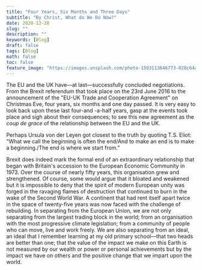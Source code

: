 ```yaml
---
title: "Four Years, Six Months and Three Days"
subtitle: "By Christ, What do We Do Now?"
date: 2020-12-28
slug: ""
description: ""
keywords: [Blog]
draft: false
tags: [Blog]
math: false
toc: false
feature_image: "https://images.unsplash.com/photo-1593113646773-028c64a8f1b8?ixid=MXwxMjA3fDB8MHxwaG90by1wYWdlfHx8fGVufDB8fHw%3D&ixlib=rb-1.2.1&auto=format&fit=crop&w=3150&q=80"
---
```


The EU and the UK have—at last—successfully concluded negotiations. From the Brexit referendum that took place on the 23rd June 2016 to the announcement of the "EU-UK Trade and Cooperation Agreement" on Christmas Eve, four years, six months and one day passed. It is very easy to look back upon these last four-and -a-half years, gasp at the events took place and sigh about their consequences; to see this new agreement as the *coup de grace* of the relationship between the EU and the UK.

Perhaps Ursula von der Leyen got closest to the truth by quoting T.S. Eliot: "What we call the beginning is often the end/And to make an end is to make a beginning./The end is where we start from."

Brexit does indeed mark the formal end of an extraordinary relationship that began with Britain's accession to the European Economic Community in 1973. Over the course of nearly fifty years, this organisation grew and strengthened. Of course, some would argue that it bloated and weakened but it is impossible to deny that the spirit of modern European unity was forged in the ravaging flames of destruction that continued to burn in the wake of the Second World War. A continent that had rent itself apart twice in the space of twenty-five years was now faced with the challenge of rebuilding. In separating from the European Union, we are not only separating from the largest trading block in the world; from an organisation with the most progressive climate legislation; from a community of people who can move, live and work freely. We are also separating from an ideal, an ideal that I remember learning at my old primary school—that two heads are better than one; that the value of the impact we make on this Earth is not measured by our wealth or power or personal achievements but by the impact we have on others and the positive change that we impart upon the world.
